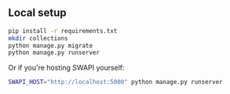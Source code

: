 ## Local setup

```sh
pip install -r requirements.txt
mkdir collections
python manage.py migrate
python manage.py runserver
```

Or if you're hosting SWAPI yourself:

```sh
SWAPI_HOST="http://localhost:5000" python manage.py runserver
```
